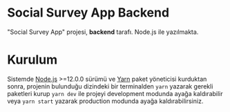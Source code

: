 # Social Survey App Backend

"Social Survey App" projesi, **backend** tarafı. Node.js ile yazılmakta.


# Kurulum

Sistemde [Node.js](https://nodejs.org/en/download/) >=12.0.0 sürümü ve [Yarn](https://classic.yarnpkg.com/lang/en/docs/install/) paket yöneticisi kurduktan sonra, projenin bulunduğu dizindeki bir terminalden `yarn` yazarak gerekli paketleri kurup `yarn dev` ile projeyi development modunda ayağa kaldırabilir veya `yarn start` yazarak production modunda ayağa kaldırabilirsiniz.
